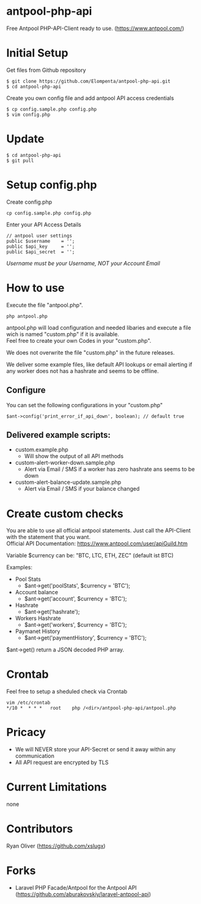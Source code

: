 # antpool-php-api
Free Antpool PHP-API-Client ready to use. (https://www.antpool.com/)

# Initial Setup

Get files from Github repository

    $ git clone https://github.com/Elompenta/antpool-php-api.git
    $ cd antpool-php-api

Create you own config file and add antpool API access credentials

    $ cp config.sample.php config.php
    $ vim config.php

# Update
    $ cd antpool-php-api
    $ git pull

# Setup config.php
Create config.php
	
	cp config.sample.php config.php

Enter your API Access Details

	// antpool user settings
   	public $username 	= '';
   	public $api_key 	= '';
   	public $api_secret 	= '';
	
_Username must be your Username, NOT your Account Email_   	   	

# How to use
Execute the file "antpool.php".

    php antpool.php

antpool.php will load configuration and needed libaries and execute a file wich is named "custom.php" if it is available.  
Feel free to create your own Codes in your "custom.php".

We does not overwrite the file "custom.php" in the future releases.

We deliver some example files, like default API lookups or email alerting if any worker does not has a hashrate and seems to be offline.

## Configure
You can set the following configurations in your "custom.php"  

    $ant->config('print_error_if_api_down', boolean); // default true

## Delivered example scripts:
- custom.example.php
    - Will show the output of all API methods
- custom-alert-worker-down.sample.php
    - Alert via Email / SMS if a worker has zero hashrate ans seems to be down
- custom-alert-balance-update.sample.php
    - Alert via Email / SMS if your balance changed

# Create custom checks
You are able to use all official antpool statements. Just call the API-Client with the statement that you want.  
Official API Documentation: https://www.antpool.com/user/apiGuild.htm

Variable $currency can be: "BTC, LTC, ETH, ZEC" (default ist BTC)

Examples:
- Pool Stats
    - $ant->get('poolStats', $currency = 'BTC');
- Account balance
    - $ant->get('account', $currency = 'BTC');
- Hashrate
    - $ant->get('hashrate'); 
- Workers Hashrate
    - $ant->get('workers', $currency = 'BTC');
- Paymanet History
    - $ant->get('paymentHistory', $currency = 'BTC');

$ant->get() return a JSON decoded PHP array.  

# Crontab
Feel free to setup a sheduled check via Crontab

    vim /etc/crontab
    */10 *  * * *   root    php /<dir>/antpool-php-api/antpool.php

# Pricacy
- We will NEVER store your API-Secret or send it away within any communication
- All API request are encrypted by TLS

# Current Limitations
none

# Contributors 
Ryan Oliver (https://github.com/xslugx)

# Forks
- Laravel PHP Facade/Antpool for the Antpool API (https://github.com/aburakovskiy/laravel-antpool-api)
